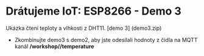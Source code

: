 # Drátujeme IoT: ESP8266 - Demo 3
Ukázka čtení teploty a vlhkosti z DHT11. [demo 3] (demo3.zip)

* Zkombinujte demo3 s demo2, aby jste odesílali hodnoty z čidla na MQTT kanál **/workshop/*<serialNO>*/temperature**
